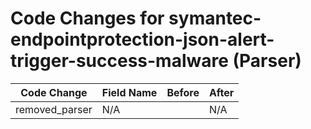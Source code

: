 # Code Changes for symantec-endpointprotection-json-alert-trigger-success-malware (Parser)

| Code Change | Field Name | Before | After |
|-------------|------------|--------|-------|
| removed_parser | N/A |  | N/A |